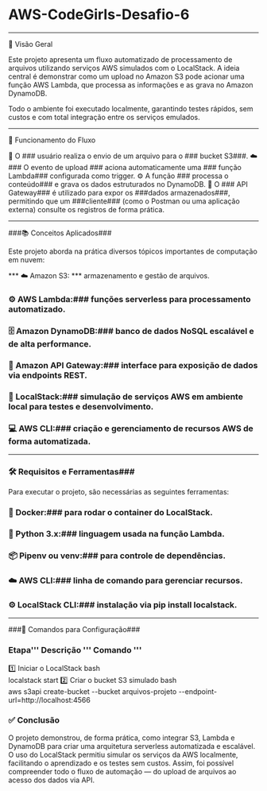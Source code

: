 # AWS-CodeGirls-Desafio-6


---
🚀 Visão Geral

Este projeto apresenta um fluxo automatizado de processamento de arquivos utilizando serviços AWS simulados com o LocalStack.
A ideia central é demonstrar como um upload no Amazon S3 pode acionar uma função AWS Lambda, que processa as informações e as grava no Amazon DynamoDB.

Todo o ambiente foi executado localmente, garantindo testes rápidos, sem custos e com total integração entre os serviços emulados.

---

🧩 Funcionamento do Fluxo

👤 O ### usuário  realiza o envio de um arquivo para o ### bucket S3###.
☁️ ### O evento de upload ### aciona automaticamente uma ### função Lambda### configurada como trigger.
⚙️ A função ### processa o conteúdo### e grava os dados estruturados no DynamoDB.
🔗 O ### API Gateway### é utilizado para expor os ###dados armazenados###, permitindo que um ###cliente### (como o Postman ou uma aplicação externa) consulte os registros de forma prática.

---

###📚 Conceitos Aplicados###

 
Este projeto aborda na prática diversos tópicos importantes de computação em nuvem:

*** ☁️ Amazon S3: *** armazenamento e gestão de arquivos.
### ⚙️ AWS Lambda:### funções serverless para processamento automatizado.
### 🗄️ Amazon DynamoDB:### banco de dados NoSQL escalável e de alta performance.
### 🔗 Amazon API Gateway:### interface para exposição de dados via endpoints REST.
### 🧩 LocalStack:### simulação de serviços AWS em ambiente local para testes e desenvolvimento.
### 💻 AWS CLI:### criação e gerenciamento de recursos AWS de forma automatizada.

---


### 🛠️ Requisitos e Ferramentas###

Para executar o projeto, são necessárias as seguintes ferramentas:

### 🐳 Docker:### para rodar o container do LocalStack.
### 🐍 Python 3.x:### linguagem usada na função Lambda.
### 📦 Pipenv ou venv:### para controle de dependências.
### ☁️ AWS CLI:### linha de comando para gerenciar recursos.
### ⚙️ LocalStack CLI:### instalação via pip install localstack.   

---



###🧰 Comandos para Configuração###
### Etapa'''	Descrição '''	Comando ''' ###
1️⃣	Iniciar o LocalStack	bash<br>localstack start
2️⃣	Criar o bucket S3 simulado	bash<br>aws s3api create-bucket --bucket arquivos-projeto --endpoint-url=http://localhost:4566


### ✅ Conclusão ###

O projeto demonstrou, de forma prática, como integrar S3, Lambda e DynamoDB para criar uma arquitetura serverless automatizada e escalável.
O uso do LocalStack permitiu simular os serviços da AWS localmente, facilitando o aprendizado e os testes sem custos.
Assim, foi possível compreender todo o fluxo de automação — do upload de arquivos ao acesso dos dados via API.
